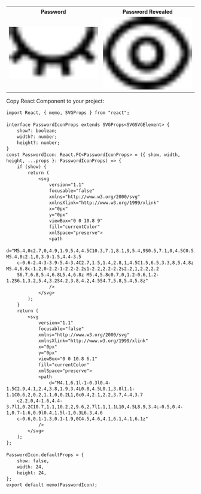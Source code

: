 <table>
 <tr>
  <th>Password</th>
  <th>Password Revealed</th>
 </tr>
 <tr>
  <td>
    <img width="600" alt="image" src="password/password.svg">
  </td>
  <td>
    <img width="600" alt="image" src="password/password_revealed.svg">
  </td>
 </tr>
</table>

Copy React Component to your project:

```tsx
import React, { memo, SVGProps } from "react";

interface PasswordIconProps extends SVGProps<SVGSVGElement> {
	show?: boolean;
	width?: number;
	height?: number;
}
const PasswordIcon: React.FC<PasswordIconProps> = ({ show, width, height, ...props }: PasswordIconProps) => {
	if (show) {
		return (
			<svg
				version="1.1"
				focusable="false"
				xmlns="http://www.w3.org/2000/svg"
				xmlnsXlink="http://www.w3.org/1999/xlink"
				x="0px"
				y="0px"
				viewBox="0 0 10.8 9"
				fill="currentColor"
				xmlSpace="preserve">
				<path
					d="M5.4,0c2.7,0,4.9,1.9,5.4,4.5C10.3,7.1,8.1,9,5.4,9S0.5,7.1,0,4.5C0.5,1.9,2.7,0,5.4,0z M5.4,8c2.1,0,3.9-1.5,4.4-3.5
	c-0.6-2.4-3-3.9-5.4-3.4C2.7,1.5,1.4,2.8,1,4.5C1.5,6.5,3.3,8,5.4,8z M5.4,6.8c-1.2,0-2.2-1-2.2-2.2s1-2.2,2.2-2.2s2.2,1,2.2,2.2
	S6.7,6.8,5.4,6.8L5.4,6.8z M5.4,5.8c0.7,0,1.2-0.6,1.2-1.2S6.1,3.2,5.4,3.2S4.2,3.8,4.2,4.5S4.7,5.8,5.4,5.8z"
				/>
			</svg>
		);
	}
	return (
		<svg
			version="1.1"
			focusable="false"
			xmlns="http://www.w3.org/2000/svg"
			xmlnsXlink="http://www.w3.org/1999/xlink"
			x="0px"
			y="0px"
			viewBox="0 0 10.8 6.1"
			fill="currentColor"
			xmlSpace="preserve">
			<path
				d="M4.1,6.1l-1-0.3l0.4-1.5C2.9,4.1,2.4,3.8,1.9,3.4L0.8,4.5L0.1,3.8l1.1-1.1C0.6,2,0.2,1.1,0,0.2L1,0c0.4,2.1,2.2,3.7,4.4,3.7
	c2.2,0,4-1.6,4.4-3.7l1,0.2C10.7,1.1,10.2,2,9.6,2.7l1.1,1.1L10,4.5L8.9,3.4c-0.5,0.4-1,0.7-1.6,0.9l0.4,1.5l-1,0.3L6.3,4.6
	c-0.6,0.1-1.3,0.1-1.9,0C4.5,4.6,4.1,6.1,4.1,6.1z"
			/>
		</svg>
	);
};

PasswordIcon.defaultProps = {
	show: false,
	width: 24,
	height: 24,
};
export default memo(PasswordIcon);
```
